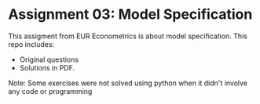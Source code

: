 # Assignment 03: Model Specification

This assigment from EUR Econometrics is about model specification. This repo includes:

* Original questions
* Solutions in PDF.

Note: Some exercises were not solved using python when it didn't involve any code or programming
